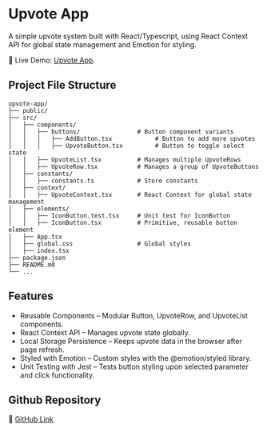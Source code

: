 # Upvote App
A simple upvote system built with React/Typescript, using React Context API for global state management and Emotion for styling.

🔗 Live Demo: [Upvote App](https://upvote-tao-jiang.netlify.app/).
## Project File Structure
```
upvote-app/
├── public/                         
├── src/
│   ├── components/                 
│   │   ├── buttons/                # Button component variants
│   │   │   ├── AddButton.tsx            # Button to add more upvotes
│   │   │   ├── UpvoteButton.tsx         # Button to toggle select state
│   │   ├── UpvoteList.tsx          # Manages multiple UpvoteRows
│   │   ├── UpvoteRow.tsx           # Manages a group of UpvoteButtons
│   ├── constants/                    
│   │   ├── constants.ts            # Store constants
│   ├── context/                    
│   │   ├── UpvoteContext.tsx       # React Context for global state management
│   ├── elements/                   
│   │   ├── IconButton.test.tsx     # Unit test for IconButton
│   │   ├── IconButton.tsx          # Primitive, reusable button element 
│   ├── App.tsx                     
│   ├── global.css                  # Global styles
│   ├── index.tsx                  
├── package.json                    
├── README.md                       
└── ...
```
## Features
- Reusable Components – Modular Button, UpvoteRow, and UpvoteList components.
- React Context API – Manages upvote state globally.
- Local Storage Persistence – Keeps upvote data in the browser after page refresh.
- Styled with Emotion – Custom styles with the @emotion/styled library.
- Unit Testing with Jest – Tests button styling upon selected parameter and click functionality.


## Github Repository
🔗 [GitHub Link](https://github.com/taoj007/upvote-app/tree/main)
